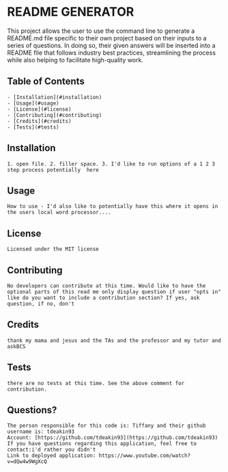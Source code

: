 
  # README GENERATOR
  This project allows the user to use the command line to generate a README.md file specific to their own project based on their inputs to a series of questions. In doing so, their given answers will be inserted into a README file that follows industry best practices, streamlining the process while also helping to facilitate high-quality work.

  ## Table of Contents
    - [Installation](#installation)
    - [Usage](#usage)
    - [License](#license)
    - [Contributing](#contributing)
    - [Credits](#credits)
    - [Tests](#tests)

  ## Installation
    1. open file. 2. filler space. 3. I'd like to run options of a 1 2 3 step process potentially  here

  ## Usage
    How to use - I'd also like to potentially have this where it opens in the users local word processor.... 

  ## License
    Licensed under the MIT license

  ## Contributing
    No developers can contribute at this time. Would like to have the optional parts of this read me only display question if user "opts in" like do you want to include a contribution section? If yes, ask question, if no, don't

  ## Credits
    thank my mama and jesus and the TAs and the professor and my tutor and askBCS

  ## Tests
    there are no tests at this time. See the above comment for contribution. 
    
  ## Questions?
    The person responsible for this code is: Tiffany and their github username is: tdeakin93
    Account: [https://github.com/tdeakin93](https://github.com/tdeakin93)
    If you have questions regarding this application, feel free to contact:i'd rather you didn't 
    Link to deployed application: https://www.youtube.com/watch?v=dQw4w9WgXcQ
